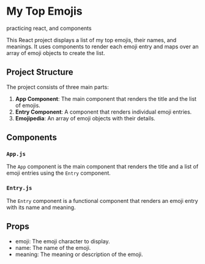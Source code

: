 # My Top Emojis

practicing react, and components

This React project displays a list of my top emojis, their names, and meanings. It uses components to render each emoji entry and maps over an array of emoji objects to create the list.

## Project Structure

The project consists of three main parts:

1. **App Component**: The main component that renders the title and the list of emojis.
2. **Entry Component**: A component that renders individual emoji entries.
3. **Emojipedia**: An array of emoji objects with their details.

## Components

### `App.js`

The `App` component is the main component that renders the title and a list of emoji entries using the `Entry` component.

### `Entry.js`

The `Entry` component is a functional component that renders an emoji entry with its name and meaning.

## Props

- emoji: The emoji character to display.
- name: The name of the emoji.
- meaning: The meaning or description of the emoji.